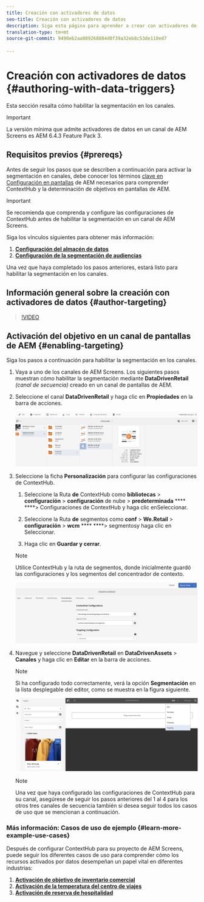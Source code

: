 ```yaml
---
title: Creación con activadores de datos
seo-title: Creación con activadores de datos
description: Siga esta página para aprender a crear con activadores de datos.
translation-type: tm+mt
source-git-commit: 9490eb2aa089268884d0f39a32eb8c53de110ed7

---
```



# Creación con activadores de datos {#authoring-with-data-triggers}

Esta sección resalta cómo habilitar la segmentación en los canales.

>[!IMPORTANT]
> La versión mínima que admite activadores de datos en un canal de AEM Screens es AEM 6.4.3 Feature Pack 3.

## Requisitos previos {#prereqs}

Antes de seguir los pasos que se describen a continuación para activar la segmentación en canales, debe conocer los términos [clave en Configuración en pantallas](configuring-context-hub.md) de AEM necesarios para comprender ContextHub y la determinación de objetivos en pantallas de AEM.

>[!IMPORTANT]
> Se recomienda que comprenda y configure las configuraciones de ContextHub antes de habilitar la segmentación en un canal de AEM Screens.

Siga los vínculos siguientes para obtener más información:

1. **[Configuración del almacén de datos](configuring-context-hub.md)**
1. **[Configuración de la segmentación de audiencias](configuring-context-hub.md)**

Una vez que haya completado los pasos anteriores, estará listo para habilitar la segmentación en los canales.

## Información general sobre la creación con activadores de datos {#author-targeting}

>[!VIDEO](https://video.tv.adobe.com/v/31921)

## Activación del objetivo en un canal de pantallas de AEM {#enabling-targeting}

Siga los pasos a continuación para habilitar la segmentación en los canales.

1. Vaya a uno de los canales de AEM Screens. Los siguientes pasos muestran cómo habilitar la segmentación mediante **DataDrivenRetail** *(canal de secuencia)* creado en un canal de pantallas de AEM.

1. Seleccione el canal **DataDrivenRetail** y haga clic en **Propiedades** en la barra de acciones.

   ![screen_shot_2019-05-01at43332pm](assets/screen_shot_2019-05-01at43332pm.png)

1. Seleccione la ficha **Personalización** para configurar las configuraciones de ContextHub.

   1. Seleccione la Ruta **de** ContextHub como **bibliotecas** > **configuración** > **configuración** de nube > **predeterminada** **** ****> Configuraciones de ContextHub y haga clic enSeleccionar.

   1. Seleccione la Ruta **de** segmentos como **conf** > **We.Retail** > **configuración** > **wcm** **** ****> segmentosy haga clic en Seleccionar.

   1. Haga clic en **Guardar y cerrar**.
   >[!NOTE]
   >
   >Utilice ContextHub y la ruta de segmentos, donde inicialmente guardó las configuraciones y los segmentos del concentrador de contexto.

   ![screen_shot_2019-05-01at44030pm](assets/screen_shot_2019-05-01at44030pm.png)

1. Navegue y seleccione **DataDrivenRetail** en **DataDrivenAssets** > **Canales** y haga clic en **Editar** en la barra de acciones.

   >[!NOTE]
   >
   >Si ha configurado todo correctamente, verá la opción **Segmentación** en la lista desplegable del editor, como se muestra en la figura siguiente.

   ![screen_shot_2019-05-01at44231pm](assets/screen_shot_2019-05-01at44231pm.png)

   >[!NOTE]
   >
   >Una vez que haya configurado las configuraciones de ContextHub para su canal, asegúrese de seguir los pasos anteriores del 1 al 4 para los otros tres canales de secuencia también si desea seguir todos los casos de uso que se mencionan a continuación.

### Más información: Casos de uso de ejemplo {#learn-more-example-use-cases}

Después de configurar ContextHub para su proyecto de AEM Screens, puede seguir los diferentes casos de uso para comprender cómo los recursos activados por datos desempeñan un papel vital en diferentes industrias:

1. **[Activación de objetivo de inventario comercial](retail-inventory-activation.md)**
1. **[Activación de la temperatura del centro de viajes](local-temperature-activation.md)**
1. **[Activación de reserva de hospitalidad](hospitality-reservation-activation.md)**

